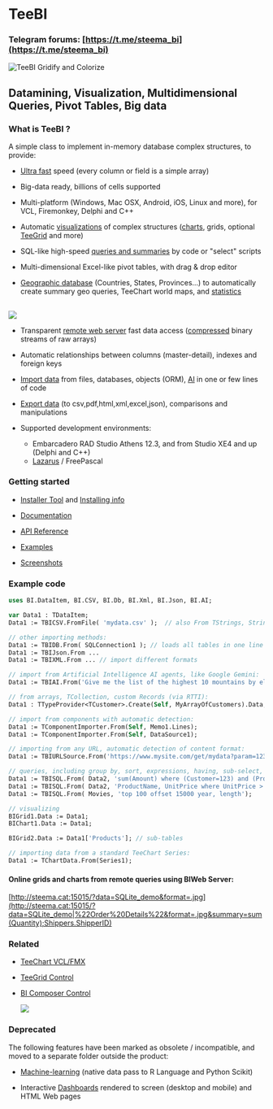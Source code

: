# TeeBI
### Telegram forums: [https://t.me/steema_bi](https://t.me/steema_bi)

![TeeBI Gridify and Colorize](https://raw.github.com/Steema/BI/master/docs/img/TeeBI_Gridify_colored.png)

## Datamining, Visualization, Multidimensional Queries, Pivot Tables, Big data
 
### What is TeeBI ?

A simple class to implement in-memory database complex structures, to provide:

- [Ultra fast](https://github.com/Steema/BI/tree/master/demos/delphi/vcl/Speed) speed (every column or field is a simple array)

- Big-data ready, billions of cells supported

- Multi-platform (Windows, Mac OSX, Android, iOS, Linux and more), for VCL, Firemonkey, Delphi and C++

- Automatic [visualizations](https://github.com/Steema/BI/wiki/visualization) of complex structures ([charts](https://github.com/Steema/BI/wiki/bichart), grids, optional [TeeGrid](https://github.com/Steema/TeeGrid-VCL-FMX-Samples) and more)

- SQL-like high-speed [queries and summaries](https://github.com/Steema/BI/wiki/queries) by code or "select" scripts

- Multi-dimensional Excel-like pivot tables, with drag & drop editor
  
- [Geographic database](https://github.com/Steema/TeeBI/tree/master/demos/delphi/Geographic/USA_Counties) (Countries, States, Provinces...) to automatically create summary geo queries, TeeChart world maps, and [statistics](https://github.com/Steema/BI/wiki/statistics)

##
  ![](https://raw.github.com/Steema/BI/master/docs/img/vcl_demo_geo_chart_usa_counties.png)


- Transparent [remote web server](https://rawgit.com/Steema/BI/master/demos/online/remote_web/index.htm) fast data access ([compressed](https://github.com/Steema/TeeBI/tree/master/demos/3rd_party/d7zip) binary streams of raw arrays)

- Automatic relationships between columns (master-detail), indexes and foreign keys

- [Import data](https://github.com/Steema/BI/wiki/importing) from files, databases, objects (ORM), [AI](https://github.com/Steema/TeeBI/tree/master/demos/3rd_party/AI) in one or few lines of code

- [Export data](https://github.com/Steema/BI/wiki/exporting) (to csv,pdf,html,xml,excel,json), comparisons and manipulations

- Supported development environments: 

  *  Embarcadero RAD Studio Athens 12.3, and from Studio XE4 and up (Delphi and C++)
  *  [Lazarus](https://www.lazarus-ide.org/) / FreePascal
  
### Getting started

- [Installer Tool](https://github.com/Steema/BI/tree/master/install) and [Installing info](https://steema.com/docs/teebi/tutorials/Installing-TeeBI)

- [Documentation](https://github.com/Steema/TeeBI/wiki)

- [API Reference](https://steema.com/docs/TeeBIVCLReference.htm)

- [Examples](https://github.com/Steema/BI/tree/master/demos)

- [Screenshots](https://github.com/Steema/TeeBI/blob/master/docs/img/readme.md)

### Example code

```pascal
uses BI.DataItem, BI.CSV, BI.Db, BI.Xml, BI.Json, BI.AI;

var Data1 : TDataItem;
Data1 := TBICSV.FromFile( 'mydata.csv' );  // also From TStrings, String etc

// other importing methods:
Data1 := TBIDB.From( SQLConnection1 ); // loads all tables in one line of code
Data1 := TBIJson.From ...
Data1 := TBIXML.From ... // import different formats

// import from Artificial Intelligence AI agents, like Google Gemini:
Data1 := TBIAI.From('Give me the list of the highest 10 mountains﻿ by elevation in csv format, just the list');

// from arrays, TCollection, custom Records (via RTTI):
Data1 : TTypeProvider<TCustomer>.Create(Self, MyArrayOfCustomers).Data; 

// import from components with automatic detection:
Data1 := TComponentImporter.From(Self, Memo1.Lines);
Data1 := TComponentImporter.From(Self, DataSource1);

// importing from any URL, automatic detection of content format:
Data1 := TBIURLSource.From('https://www.mysite.com/get/mydata?param=123');

// queries, including group by, sort, expressions, having, sub-select, distinct, date operators etc
Data1 := TBISQL.From( Data2, 'sum(Amount) where (Customer=123) and (Product<456) group by Country, Year');
Data1 := TBISQL.From( Data2, 'ProductName, UnitPrice where UnitPrice > select Average(UnitPrice)');
Data1 := TBISQL.From( Movies, 'top 100 offset 15000 year, length');

// visualizing
BIGrid1.Data := Data1;
BIChart1.Data := Data1;

BIGrid2.Data := Data1['Products']; // sub-tables

// importing data from a standard TeeChart Series:
Data1 := TChartData.From(Series1);

```
#### Online grids and charts from remote queries using BIWeb Server:
[http://steema.cat:15015/?data=SQLite_demo&format=.jpg](http://steema.cat:15015/?data=SQLite_demo|%22Order%20Details%22&format=.jpg&summary=sum(Quantity);Shippers.ShipperID)


### Related

- [TeeChart VCL/FMX](https://www.steema.com/product/vcl)
- [TeeGrid Control](https://www.steema.com/product/gridvcl)
- [BI Composer Control](https://github.com/Steema/TeeBI/tree/master/demos/delphi/Visualization/Composer)

  ![](https://github.com/Steema/TeeBI/blob/6e319af71c7fc245b4b9779b433e93c8ae11092c/demos/delphi/Visualization/Composer/TeeBI_Composer_Example_Screenshot.png)


### Deprecated

The following features have been marked as obsolete / incompatible, and moved to a separate folder outside the product:

- [Machine-learning](https://github.com/Steema/BI/wiki/machine-learning) (native data pass to R Language and Python Scikit)

- Interactive [Dashboards](https://raw.github.com/Steema/BI/master/docs/img/TeeBI_Dashboard_VCL.png) rendered to screen (desktop and mobile) and HTML Web pages
